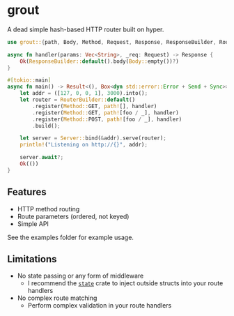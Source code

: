 # grout

A dead simple hash-based HTTP router built on hyper.

```rs
use grout::{path, Body, Method, Request, Response, ResponseBuilder, RouterBuilder, Server};

async fn handler(params: Vec<String>, _req: Request) -> Response {
	Ok(ResponseBuilder::default().body(Body::empty())?)
}

#[tokio::main]
async fn main() -> Result<(), Box<dyn std::error::Error + Send + Sync>> {
	let addr = ([127, 0, 0, 1], 3000).into();
	let router = RouterBuilder::default()
		.register(Method::GET, path![], handler)
		.register(Method::GET, path![foo / _], handler)
		.register(Method::POST, path![foo / _], handler)
		.build();

	let server = Server::bind(&addr).serve(router);
	println!("Listening on http://{}", addr);

	server.await?;
	Ok(())
}
```

## Features

- HTTP method routing
- Route parameters (ordered, not keyed)
- Simple API

See the examples folder for example usage.

## Limitations

- No state passing or any form of middleware
	- I recommend the [`state`](https://github.com/SergioBenitez/state) crate to inject outside
		structs into your route handlers
- No complex route matching
	- Perform complex validation in your route handlers
